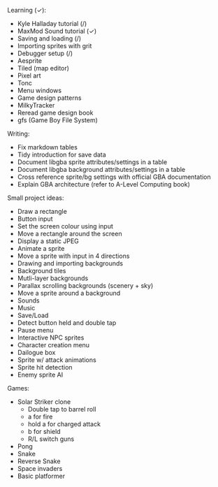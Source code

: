 

Learning (✓):
- Kyle Halladay tutorial (/)
- MaxMod Sound tutorial (✓)
- Saving and loading (/)
- Importing sprites with grit
- Debugger setup (/)
- Aesprite
- Tiled (map editor)
- Pixel art
- Tonc
- Menu windows 
- Game design patterns
- MilkyTracker
- Reread game design book
- gfs (Game Boy File System)

Writing:
- Fix markdown tables
- Tidy introduction for save data
- Document libgba sprite attributes/settings in a table 
- Document libgba background attributes/settings in a table 
- Cross reference sprite/bg settings with official GBA documentation
- Explain GBA architecture (refer to A-Level Computing book)


Small project ideas:
- Draw a rectangle
- Button input
- Set the screen colour using input
- Move a rectangle around the screen
- Display a static JPEG
- Animate a sprite 
- Move a sprite with input in 4 directions
- Drawing and importing backgrounds
- Background tiles
- Mutli-layer backgrounds
- Parallax scrolling backgrounds (scenery + sky)
- Move a sprite around a background
- Sounds
- Music
- Save/Load
- Detect button held and double tap
- Pause menu
- Interactive NPC sprites
- Character creation menu
- Dailogue box
- Sprite w/ attack animations
- Sprite hit detection
- Enemy sprite AI


Games:
- Solar Striker clone
  - Double tap to barrel roll
  - a for fire
  - hold a for charged attack
  - b for shield
  - R/L switch guns
- Pong
- Snake
- Reverse Snake
- Space invaders
- Basic platformer
